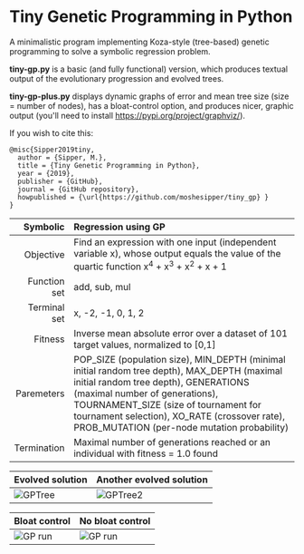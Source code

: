 # Tiny Genetic Programming in Python

A minimalistic program implementing Koza-style (tree-based) genetic programming to solve a symbolic regression problem. 

**tiny-gp.py** is a basic (and fully functional) version, which produces textual output of the evolutionary progression and evolved trees.

**tiny-gp-plus.py** displays dynamic graphs of error and mean tree size (size = number of nodes), has a bloat-control option, and produces nicer, graphic output (you'll need to install https://pypi.org/project/graphviz/).

If you wish to cite this:
```
@misc{Sipper2019tiny,
  author = {Sipper, M.},
  title = {Tiny Genetic Programming in Python},
  year = {2019},
  publisher = {GitHub},
  journal = {GitHub repository},
  howpublished = {\url{https://github.com/moshesipper/tiny_gp} }
}
```

| Symbolic | Regression using GP  |
|-------------:|:-------------| 
| Objective | Find an expression with one input (independent variable x), whose output equals the value of the quartic function  x<sup>4</sup> + x<sup>3</sup> + x<sup>2</sup> + x + 1 |
| Function set | add, sub, mul |   
| Terminal set | x, -2, -1, 0, 1, 2  |   
| Fitness | Inverse mean absolute error over a dataset of 101 target values, normalized to [0,1]
| Paremeters | POP_SIZE (population size), MIN_DEPTH (minimal initial random tree depth), MAX_DEPTH (maximal initial random tree depth), GENERATIONS (maximal number of generations), TOURNAMENT_SIZE (size of tournament for tournament selection), XO_RATE (crossover rate), PROB_MUTATION (per-node mutation probability) |
| Termination | Maximal number of generations reached or an individual with fitness = 1.0 found |

| Evolved solution | Another evolved solution |
|-------------|-------------| 
| ![GPTree](https://github.com/moshesipper/tiny-gp/blob/master/Figures/GPTree.png) | ![GPTree2](https://github.com/moshesipper/tiny-gp/blob/master/Figures/GPTree2.png) |

| Bloat control  | No bloat control |
|-------------|-------------| 
|![GP run](https://github.com/moshesipper/tiny-gp/blob/master/Figures/with_bloat_control.png) | ![GP run](https://github.com/moshesipper/tiny-gp/blob/master/Figures/without_bloat_control.png) |
